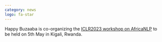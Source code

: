 ```yaml
---
category: news
logo: fa-star
---
```


Happy Buzaaba is co-organizing the <a href="https://sites.google.com/view/africanlp2023/home" target="_blank">ICLR2023 workshop on AfricaNLP</a> to be held on 5th May in Kigali, Rwanda.
